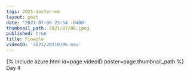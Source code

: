 ```yaml
---
tags: 2021-dexter-me
layout: post
date: '2021-07-06 23:54 -0400'
thumbnail_path: 2021/07/06.jpeg
published: true
title: Finagle
videoID: '2021/20210706.mov'
---
```


{% include azure.html id=page.videoID poster=page.thumbnail_path %}
Day 4